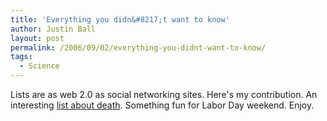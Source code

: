 ```yaml
---
title: 'Everything you didn&#8217;t want to know'
author: Justin Ball
layout: post
permalink: /2006/09/02/everything-you-didnt-want-to-know/
tags:
  - Science
---
```


Lists are as web 2.0 as social networking sites. Here's my contribution. An interesting [list about death][1]. Something fun for Labor Day weekend. Enjoy.

 [1]: http://www.discover.com/issues/sep-06/departments/20thingsdeath/